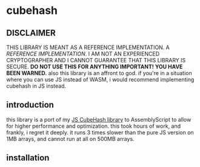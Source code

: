 # cubehash
## DISCLAIMER
THIS LIBRARY IS MEANT AS A REFERENCE IMPLEMENTATION. A *REFERENCE IMPLEMENTATION*. I AM NOT AN EXPERIENCED CRYPTOGRAPHER AND I CANNOT GUARANTEE THAT THIS LIBRARY IS SECURE. **DO NOT USE THIS FOR ANYTHING IMPORTANT! YOU HAVE BEEN WARNED.** also this library is an affront to god. if you're in a situation where you can use JS instead of WASM, i would recommend implementing cubehash in JS instead.

## introduction
this library is a port of my [JS CubeHash library](https://github.com/parabirb/cubehash) to AssemblyScript to allow for higher performance and optimization. this took hours of work, and frankly, i regret it deeply. it runs 3 times slower than the pure JS version on 1MB arrays, and cannot run at all on 500MB arrays.

## installation
